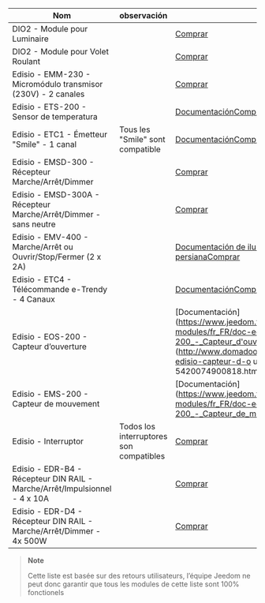 | Nom                     | observación                | enlace                     |
|-------------------------|-------------------------|--------------------------|
| DIO2 - Module pour Luminaire     |                         | [Comprar](http://www.domadoo.fr/fr/peripheriques/3161-dio2-module-sans-fil-pour-luminaire-5411478001423.html)            |
| DIO2 - Module pour Volet Roulant     |                         | [Comprar](http://www.domadoo.fr/fr/home/3165-dio2-module-sans-fil-pour-volet-roulant-5411478001416.html)                 |
| Edisio - EMM-230 - Micromódulo transmisor (230V) - 2 canales     |                         | [Comprar](http://www.domadoo.fr/fr/peripheriques/2777-edisio-emetteur-8683-mhz-micromodule-230v-2-canaux-5420074900702.html)                     |
| Edisio - ETS-200 - Sensor de temperatura     |                         | [Documentación](https://jeedom.github.io/documentation/edisio/fr_FR/edisio.ETS-200_-_Capteur_de_température.html)[Comprar](http://www.domadoo.fr/fr/peripheriques/2788-edisio-capteur-de-temperature-8683mhz-5420074900825.html)          |
| Edisio - ETC1 - Émetteur "Smile" - 1 canal        | Tous les "Smile" sont compatible   | [Documentación](https://jeedom.github.io/documentation/edisio/fr_FR/edisio.ETC1_-_Télécommande_Smile.html)[Comprar](http://www.domadoo.fr/fr/peripheriques/2782-edisio-emetteur-8683-mhz-smile-bleu-1-canal-5420074900757.html)    |
| Edisio - EMSD-300 - Récepteur Marche/Arrêt/Dimmer    |                         | [Comprar](http://www.domadoo.fr/fr/peripheriques/2779-edisio-recepteur-8683-mhz-marchearretdimmer-5420074900726.html)    |
| Edisio - EMSD-300A - Récepteur Marche/Arrêt/Dimmer - sans neutre |                         | [Comprar](http://www.domadoo.fr/fr/peripheriques/2780-edisio-recepteur-8683-mhz-marchearretdimmer-sans-phase-neutre-5420074900733.html)          |
| Edisio - EMV-400 - Marche/Arrêt ou Ouvrir/Stop/Fermer (2 x 2A)   |                         | [Documentación de iluminación](https://jeedom.github.io/documentation/edisio/fr_FR/edisio.EMV-400_-_Eclairage.html)[Documentación persiana](https://jeedom.github.io/documentation/edisio/fr_FR/edisio.EMV-400_-_Volet.html)[Comprar](http://www.domadoo.fr/fr/peripheriques/2781-edisio-recepteur-8683-mhz-2x-marchearret-ou-ouvrirstopfermer-2-x-2a-5420074900740.html)    |
| Edisio - ETC4 - Télécommande e-Trendy - 4 Canaux        |                         | [Documentación](https://www.jeedom.fr/doc/documentation/edisio-modules/fr_FR/doc-edisio-modules-edisio.ETC4_-_Télécommande.html)[Comprar](http://www.domadoo.fr/fr/peripheriques/2785-edisio-telecommande-e-trendy-8683-mhz-4-canaux-5420074900788.html) |
| Edisio - EOS-200 - Capteur d’ouverture     |                         | [Documentación] (https://www.jeedom.fr/doc/documentation/edisio-modules/fr_FR/doc-edisio-modules-edisio.EOS-200_-_Capteur_d'ouverture.html)[Comprar](http://www.domadoo.fr/fr/peripheriques/2787-edisio-capteur-d-o uverture-8683mhz-5420074900818.html)             |
| Edisio - EMS-200 - Capteur de mouvement     |                         | [Documentación] (https://www.jeedom.fr/doc/documentation/edisio-modules/fr_FR/doc-edisio-modules-edisio.EMS-200_-_Capteur_de_mouvement.html)[Comprar](http://www.domadoo.fr/fr/peripheriques/2789-edisio-capteur-de-mouvement-8683mhz-5420074900832.html)            |
| Edisio - Interruptor   | Todos los interruptores son compatibles | [Comprar](http://www.domadoo.fr/fr/recherche?controller=search&orderby=position&orderway=desc&search_query=EDISIO+Interrupteur&submit_search=)   |
| Edisio - EDR-B4 - Récepteur DIN RAIL - Marche/Arrêt/Impulsionnel - 4 x 10A       |                         | [Comprar](http://www.domadoo.fr/fr/peripheriques/2773-edisio-recepteur-din-rail-8683-mhz-marchearretimpulsionnel-4-x-10a-5420074900030.html)     |
| Edisio - EDR-D4 - Récepteur DIN RAIL - Marche/Arrêt/Dimmer - 4x 500W       |                         | [Comprar](http://www.domadoo.fr/fr/peripheriques/2774-edisio-recepteur-din-rail-8683-mhz-marchearretdimmer-4-x-500w--5420074900047.html)         |



> **Note**
>
> Cette liste est basée sur des retours utilisateurs, l’équipe Jeedom ne
> peut donc garantir que tous les modules de cette liste sont 100%
> fonctionels
